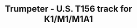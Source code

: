 ---
layout: product
title: "Trumpeter - U.S. T156 track for K1/M1/M1A1"
price: "1950" 
desc: "N/A"
img_path: "/assets/img/TRU02032.jpg"
brand: "N/A"
available: false
special_offer: false
new: false
soon: false
cat: "010000"
subcat: "013400"
subsubcat: "0N/A"
sifra: "TRU02032"
popular: true
---